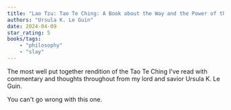```yaml
---
title: "Lao Tzu: Tao Te Ching: A Book about the Way and the Power of the Way"
authors: "Ursula K. Le Guin"
date: 2024-04-09
star_rating: 5
books/tags:
    - "philosophy"
    - "slay"
---
```


The most well put together rendition of the Tao Te Ching I've read with commentary and thoughts throughout from my lord and savior Ursula K. Le Guin.

You can't go wrong with this one.

<!--more-->